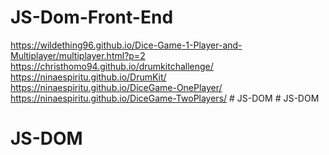 # JS-Dom-Front-End

https://wildething96.github.io/Dice-Game-1-Player-and-Multiplayer/multiplayer.html?p=2
https://christhomo94.github.io/drumkitchallenge/
https://ninaespiritu.github.io/DrumKit/
https://ninaespiritu.github.io/DiceGame-OnePlayer/
https://ninaespiritu.github.io/DiceGame-TwoPlayers/
#   J S - D O M  
 # JS-DOM
# JS-DOM
